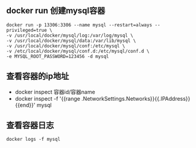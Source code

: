 
## docker run 创建mysql容器
  
  ```
  docker run -p 13306:3306 --name mysql --restart=always --privileged=true \
  -v /usr/local/docker/mysql/log:/var/log/mysql \
  -v /usr/local/docker/mysql/data:/var/lib/mysql \
  -v /usr/local/docker/mysql/conf:/etc/mysql \
  -v /etc/local/docker/mysql/conf.d:/etc/mysql/conf.d \
  -e MYSQL_ROOT_PASSWORD=123456 -d mysql
  ```

## 查看容器的ip地址

 - docker inspect 容器id/容器name
 - docker inspect -f '{{range .NetworkSettings.Networks}}{{.IPAddress}}{{end}}' mysql


## 查看容器日志
```
docker logs -f mysql
```